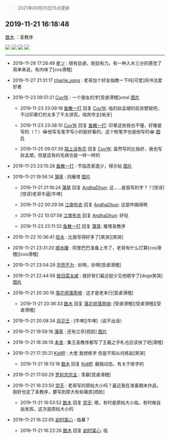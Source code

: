 > 2021年09月05日15点更新
<link rel="stylesheet" href="https://cdn.jsdelivr.net/gh/taotie6/sampleJSON@main/css/photo_show.css">


 ## 2019-11-21 16:18:48 

 [㪚木](https://www.coolapk.com/feed/14978620?shareKey=NjBiMWFlMzNlNTJmNjEzMTc1MDE~) ：圣教序 

<div class="album">
<img class="img-item" src="http://image.coolapk.com/feed/2019/1121/16/1081091_7fa7c8fe_4283_1526@1784x3172.jpeg" />
<img class="img-item" src="http://image.coolapk.com/feed/2019/1121/16/1081091_ff62a424_4283_1528@1806x3210.jpeg" />
<img class="img-item" src="http://image.coolapk.com/feed/2019/1121/16/1081091_9d999ada_4283_1529@1527x2714.jpeg" />
<img class="img-item" src="http://image.coolapk.com/feed/2019/1121/16/1081091_c1db6073_4283_1531@2160x3839.jpeg" />
</div>

 ------- 

- 2019-11-28 17:28:49 [星ツ](uid=975260) : 很有劲道，刚劲有力。有一种入木三分的感觉了  简单来说，有内味了[cos滑稽] 

- 2019-11-27 21:31:17 [charlie_yang](uid=1159486) : 老哥加个好友指教一下吗[可爱]同书法爱好者 

- 2019-11-23 09:51:21 [Cuy1K](uid=1319448) : 一个朋友的字[受虐滑稽]xmsl [图片](http://image.coolapk.com/feed/2019/1123/09/1319448_9378177d_3880_2643@2133x1600.jpeg)

    - 2019-11-23 23:09:18 [鱼散一打](uid=1282954) 回复 [Cuy1K](uid=1319448): 临的赵孟頫的前赤壁赋吧，不过印章打的太多了不太讲究，喧宾夺主[呲牙] 

    - 2019-11-23 23:38:10 [Cuy1K](uid=1319448) 回复 [鱼散一打](uid=1282954): 印章这些我也不懂，好像是写的（？）😂他写毛笔字写小的挺好看的，这个粉笔字也是他写的😂 [图片](http://image.coolapk.com/feed/2019/1123/23/1319448_b44a922b_3488_9452@1600x2133.jpeg)

    - 2019-11-25 09:07:39 [陌上没有花](uid=2466343) 回复 [Cuy1K](uid=1319448): 虽然写的比我好，我也写赵孟頫，但是这有的毛病也是一样一样的 

- 2019-11-23 23:15:28 [鱼散一打](uid=1282954) : 节临吾家逸少，得示帖 [图片](http://image.coolapk.com/feed/2019/1123/23/1282954_7fd032c9_2127_6641@2494x3325.jpeg)

- 2019-11-21 19:56:14 [蒲草](uid=2173541) : 同雁塔 [图片](http://image.coolapk.com/feed/2019/1121/19/2173541_8c817b26_7370_241@2494x3325.jpeg)

    - 2019-11-21 21:16:24 [蒲草](uid=2173541) 回复 [AndhaDhun](uid=691072): 这……是我写的字？？[惊讶][惊讶]老哥牛逼[牛啤] 

    - 2019-11-22 00:29:36 [江南布衣](uid=783256) 回复 [AndhaDhun](uid=691072): 这是咋搞得啊 

    - 2019-11-22 10:07:58 [江南布衣](uid=783256) 回复 [AndhaDhun](uid=691072): 好哒 

    - 2019-11-23 23:11:33 [鱼散一打](uid=1282954) 回复 [蒲草](uid=2173541): 雁塔圣教序 

- 2019-11-22 10:36:41 [信水](uid=954728) : 比我写得好多了[笑哭][笑哭] 

- 2019-11-21 23:31:20 [顺水暖](uid=2030768) : 阿里巴巴准备上市了，老哥有什么打算[cos滑稽][cos滑稽] 

- 2019-11-21 23:04:29 [华而不为](uid=1212555) : 妙啊，妙啊[受虐滑稽] 

- 2019-11-21 22:44:56 [依旧菜太咸](uid=1600968) : 我好哥们最近挺少见他晒字了[doge笑哭] [图片](http://image.coolapk.com/feed/2019/1121/22/1600968_0b0ed0f2_7495_2261@576x960.jpeg)

- 2019-11-21 20:30:19 [落花烬落雨啼](uid=1966083) : 这才是老本行[受虐滑稽] 

    - 2019-11-21 20:36:33 [㪚木](uid=1081091) 回复 [落花烬落雨啼](uid=1966083): [受虐滑稽][受虐滑稽][受虐滑稽] 

- 2019-11-21 20:08:34 [风见壬](uid=1512297) : [牛啤][牛啤]（说不出话） 

- 2019-11-21 19:59:16 [蒲草](uid=2173541) : 还有兰亭[捂脸] [图片](http://image.coolapk.com/feed/2019/1121/19/2173541_2ba57f9b_7511_378@2494x3325.jpeg)

- 2019-11-21 18:38:19 [本良](uid=485458) : 集王圣教序都写了王羲之手札也应该快了吧[滑稽] 

- 2019-11-21 17:35:21 [Kid吧](uid=531105) : 大佬 我想练字 但是不知从何练起[笑哭] 

    - 2019-11-21 18:13:18 [㪚木](uid=1081091) 回复 [Kid吧](uid=531105): 翻我动态。有关于练字的 

- 2019-11-21 17:00:29 [罗刹宗宗主](uid=1080167) : 羡慕[受虐滑稽] 

- 2019-11-21 16:23:50 [崇无](uid=1210616) : 老哥写的原帖大小吗？最近我在准备期末作品，刚好也定了圣教序，要写到原大有些痛苦[捂脸] 

    - 2019-11-21 16:53:52 [㪚木](uid=1081091) 回复 [崇无](uid=1210616): 嗯，有时是原帖大小临，有时候自由发挥。这次是原帖大小的 

- 2019-11-21 16:22:05 [幼时棠心](uid=1017379) : 临摹？ 

    - 2019-11-21 16:22:26 [㪚木](uid=1081091) 回复 [幼时棠心](uid=1017379): 临 

